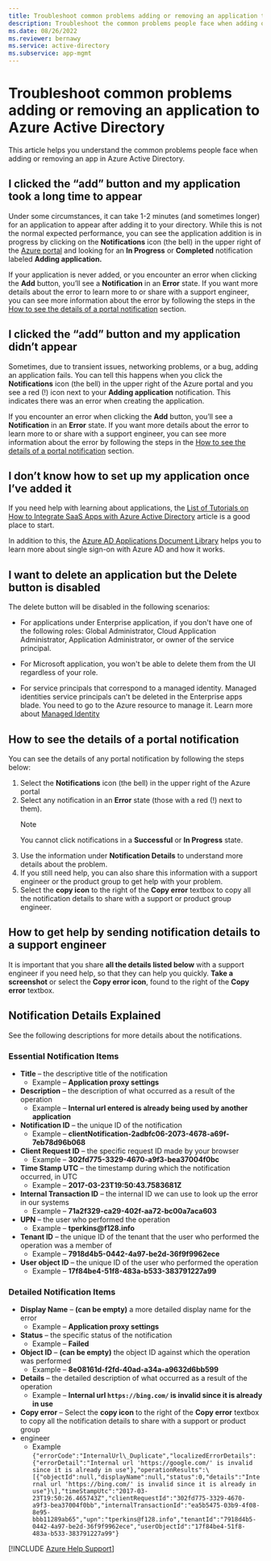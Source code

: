```yaml
---
title: Troubleshoot common problems adding or removing an application to Azure Active Directory
description: Troubleshoot the common problems people face when adding or removing an app in Azure Active Directory.
ms.date: 08/26/2022
ms.reviewer: bernawy
ms.service: active-directory
ms.subservice: app-mgmt
---
```


# Troubleshoot common problems adding or removing an application to Azure Active Directory

This article helps you understand the common problems people face when adding or removing an app in Azure Active Directory.

## I clicked the “add” button and my application took a long time to appear

Under some circumstances, it can take 1-2 minutes (and sometimes longer) for an application to appear after adding it to your directory. While this is not the normal expected performance, you can see the application addition is in progress by clicking on the **Notifications** icon (the bell) in the upper right of the [Azure portal](https://portal.azure.com/) and looking for an **In Progress** or **Completed** notification labeled **Adding application.**

If your application is never added, or you encounter an error when clicking the **Add** button, you’ll see a **Notification** in an **Error** state. If you want more details about the error to learn more to or share with a support engineer, you can see more information about the error by following the steps in the [How to see the details of a portal notification](#how-to-see-the-details-of-a-portal-notification) section.

## I clicked the “add” button and my application didn’t appear

Sometimes, due to transient issues, networking problems, or a bug, adding an application fails. You can tell this happens when you click the **Notifications** icon (the bell) in the upper right of the Azure portal and you see a red (!) icon next to your **Adding application** notification. This indicates there was an error when creating the application.

If you encounter an error when clicking the **Add** button, you’ll see a **Notification** in an **Error** state. If you want more details about the error to learn more to or share with a support engineer, you can see more information about the error by following the steps in the [How to see the details of a portal notification](#how-to-see-the-details-of-a-portal-notification) section.

## I don’t know how to set up my application once I’ve added it

If you need help with learning about applications, the [List of Tutorials on How to Integrate SaaS Apps with Azure Active Directory](/azure/active-directory/saas-apps/tutorial-list) article is a good place to start.

In addition to this, the [Azure AD Applications Document Library](/azure/active-directory/manage-apps/what-is-application-management) helps you to learn more about single sign-on with Azure AD and how it works.

## I want to delete an application but the Delete button is disabled

The delete button will be disabled in the following scenarios:

- For applications under Enterprise application, if you don't have one of the following roles: Global Administrator, Cloud Application Administrator, Application Administrator, or owner of the service principal.

- For Microsoft application, you won't be able to delete them from the UI regardless of your role.

- For service principals that correspond to a managed identity. Managed identities service principals can't be deleted in the Enterprise apps blade. You need to go to the Azure resource to manage it. Learn more about [Managed Identity](/azure/active-directory/managed-identities-azure-resources/overview)

## How to see the details of a portal notification

You can see the details of any portal notification by following the steps below:

1. Select the **Notifications** icon (the bell) in the upper right of the Azure portal
2. Select any notification in an **Error** state (those with a red (!) next to them).
    >[!NOTE]
    >You cannot click notifications in a **Successful** or **In Progress** state.
4. Use the information under **Notification Details** to understand more details about the problem.
5. If you still need help, you can also share this information with a support engineer or the product group to get help with your problem.
6. Select the **copy icon** to the right of the **Copy error** textbox to copy all the notification details to share with a support or product group engineer.

## How to get help by sending notification details to a support engineer

It is important that you share **all the details listed below** with a support engineer if you need help, so that they can help you quickly. **Take a screenshot** or select the **Copy error icon**, found to the right of the **Copy error** textbox.

## Notification Details Explained

See the following descriptions for more details about the notifications.

### Essential Notification Items

- **Title** – the descriptive title of the notification
  - Example – **Application proxy settings**
- **Description** – the description of what occurred as a result of the operation
  - Example – **Internal url entered is already being used by another application**
- **Notification ID** – the unique ID of the notification
  - Example – **clientNotification-2adbfc06-2073-4678-a69f-7eb78d96b068**
- **Client Request ID** – the specific request ID made by your browser
  - Example – **302fd775-3329-4670-a9f3-bea37004f0bc**
- **Time Stamp UTC** – the timestamp during which the notification occurred, in UTC
  - Example – **2017-03-23T19:50:43.7583681Z**
- **Internal Transaction ID** – the internal ID we can use to look up the error in our systems
  - Example – **71a2f329-ca29-402f-aa72-bc00a7aca603**
- **UPN** – the user who performed the operation
  - Example – **tperkins\@f128.info**
- **Tenant ID** – the unique ID of the tenant that the user who performed the operation was a member of
  - Example – **7918d4b5-0442-4a97-be2d-36f9f9962ece**
- **User object ID** – the unique ID of the user who performed the operation
  - Example – **17f84be4-51f8-483a-b533-383791227a99**

### Detailed Notification Items

- **Display Name** – **(can be empty)** a more detailed display name for the error
  - Example – **Application proxy settings**
- **Status** – the specific status of the notification
  - Example – **Failed**
- **Object ID** – **(can be empty)** the object ID against which the operation was performed
  - Example – **8e08161d-f2fd-40ad-a34a-a9632d6bb599**
- **Details** – the detailed description of what occurred as a result of the operation
  - Example – **Internal url `https://bing.com/` is invalid since it is already in use**
- **Copy error** – Select the **copy icon** to the right of the **Copy error** textbox to copy all the notification details to share with a support or product group
- engineer
  - Example
    ```{"errorCode":"InternalUrl\_Duplicate","localizedErrorDetails":{"errorDetail":"Internal url 'https://google.com/' is invalid since it is already in use"},"operationResults":\[{"objectId":null,"displayName":null,"status":0,"details":"Internal url 'https://bing.com/' is invalid since it is already in use"}\],"timeStampUtc":"2017-03-23T19:50:26.465743Z","clientRequestId":"302fd775-3329-4670-a9f3-bea37004f0bb","internalTransactionId":"ea5b5475-03b9-4f08-8e95-bbb11289ab65","upn":"tperkins@f128.info","tenantId":"7918d4b5-0442-4a97-be2d-36f9f9962ece","userObjectId":"17f84be4-51f8-483a-b533-383791227a99"}```

[!INCLUDE [Azure Help Support](../../includes/azure-help-support.md)]
